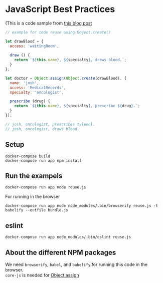 # JavaScript Best Practices

(This is a code sample from [this blog post](oren.github.io/blog/js-best-practices.html)

```js
// example for code reuse using Object.create()

let drawBlood = {
  access: 'waitingRoom',
  
  draw () {
    return `${this.name}, ${specialty}, draws blood.`;
  }
};

let doctor = Object.assign(Object.create(drawBlood), {
  name: 'josh',
  access: 'MedicalRecords',
  specialty: 'oncologist',

  prescribe (drug) {
    return `${this.name}, ${specialty}, prescribe ${drug}.`;
  }
});

// josh, oncologist, prescribes tylenol.
// josh, oncologist, draws blood.
```

## Setup

    docker-compose build
    docker-compose run app npm install

## Run the exampels

    docker-compose run app node reuse.js

For running in the browser

    docker-compose run app node node_modules/.bin/browserify reuse.js -t babelify --outfile bundle.js

## eslint

    docker-compose run app node_modules/.bin/eslint reuse.js

## About the different NPM packages

We need `browserify`, `babel`, and `babelify` for running this code in the browser.  
`core-js` is needed for [Object.assign](https://developer.mozilla.org/en-US/docs/Web/JavaScript/Reference/Global_Objects/Object/assign)
